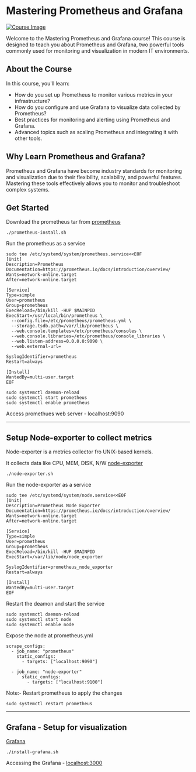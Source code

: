 # Mastering Prometheus and Grafana

[![Course Image](https://img-c.udemycdn.com/course/750x422/4181378_1d2a_3.jpg)](https://www.udemy.com/course/mastering-prometheus-and-grafana/?referralCode=C929F0178B24DAD1F809)

Welcome to the Mastering Prometheus and Grafana course! This course is designed to teach you about Prometheus and Grafana, two powerful tools commonly used for monitoring and visualization in modern IT environments.

## About the Course

In this course, you'll learn:

- How do you set up Prometheus to monitor various metrics in your infrastructure?
- How do you configure and use Grafana to visualize data collected by Prometheus?
- Best practices for monitoring and alerting using Prometheus and Grafana.
- Advanced topics such as scaling Prometheus and integrating it with other tools.

## Why Learn Prometheus and Grafana?

Prometheus and Grafana have become industry standards for monitoring and visualization due to their flexibility, scalability, and powerful features. Mastering these tools effectively allows you to monitor and troubleshoot complex systems.

## Get Started
Download the prometheus tar from [prometheus](https://prometheus.io/download/)

```
./prometheus-install.sh
```

Run the prometheus as a service
```
sudo tee /etc/systemd/system/prometheus.service<<EOF
[Unit]
Description=Prometheus
Documentation=https://prometheus.io/docs/introduction/overview/
Wants=network-online.target
After=network-online.target

[Service]
Type=simple
User=prometheus
Group=prometheus
ExecReload=/bin/kill -HUP $MAINPID
ExecStart=/usr/local/bin/prometheus \
  --config.file=/etc/prometheus/prometheus.yml \
  --storage.tsdb.path=/var/lib/prometheus \
  --web.console.templates=/etc/prometheus/consoles \
  --web.console.libraries=/etc/prometheus/console_libraries \
  --web.listen-address=0.0.0.0:9090 \
  --web.external-url=

SyslogIdentifier=prometheus
Restart=always

[Install]
WantedBy=multi-user.target
EOF
```

```
sudo systemctl daemon-reload
sudo systemctl start prometheus
sudo systemctl enable prometheus
```

Access promethues web server - localhost:9090


-----

## Setup Node-exporter to collect metrics
Node-exporter is a metrics collector fro UNIX-based kernels.

It collects data like CPU, MEM, DISK, N/W [node-exporter](https://prometheus.io/download/#node_exporter)

```
./node-exporter.sh
```

Run the node-exporter as a service
```
sudo tee /etc/systemd/system/node.service<<EOF
[Unit]
Description=Prometheus Node Exporter
Documentation=https://prometheus.io/docs/introduction/overview/
Wants=network-online.target
After=network-online.target

[Service]
Type=simple
User=prometheus
Group=prometheus
ExecReload=/bin/kill -HUP $MAINPID
ExecStart=/var/lib/node/node_exporter

SyslogIdentifier=prometheus_node_exporter
Restart=always

[Install]
WantedBy=multi-user.target
EOF
```

Restart the deamon and start the service
```
sudo systemctl daemon-reload
sudo systemctl start node
sudo systemctl enable node
```

Expose the node  at prometheus.yml
```
scrape_configs:
  - job_name: "prometheus"
    static_configs:
      - targets: ["localhost:9090"]

  - job_name: "node-exporter"
      static_configs:
        - targets: ["localhost:9100"]
```

Note:- Restart prometheus to apply the changes
```
sudo systemctl restart prometheus
```

-----

## Grafana - Setup for visualization

[Grafana](https://grafana.com/grafana/download?edition=oss)

```
./install-grafana.sh
```

Accessing the Grafana - [localhost:3000](http://localhost:3000)